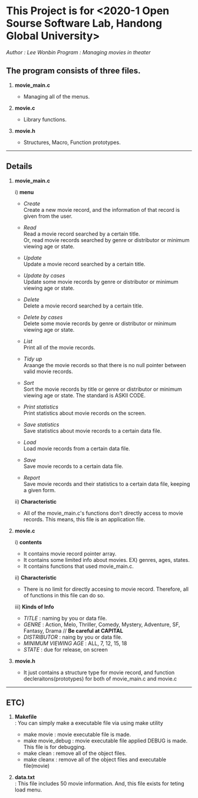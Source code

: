 This Project is for <2020-1 Open Sourse Software Lab, Handong Global University>
================================================================================

_Author : Lee Wonbin_
_Program : Managing movies in theater_


## The program consists of __three files.__

1. __movie_main.c__
	- Managing all of the menus. 

2. __movie.c__
	- Library functions.

3. __movie.h__
	- Structures, Macro, Function prototypes.

******

## Details 

1. __movie_main.c__   

   i) __menu__

   - _Create_   
	 Create a new movie record, and the information of that record is given from the user.
	
	-  _Read_   
	   Read a movie record searched by a certain title.   
	   Or, read movie records searched by genre or distributor or minimum viewing age or state.

	- _Update_   
	  Update a movie record searched by a certain title.

	- _Update by cases_   
	  Update some movie records by genre or distributor or minimum viewing age or state.

	- _Delete_   
	  Delete a movie record searched by a certain title.

	- _Delete by cases_   
	  Delete some movie records by genre or distributor or minimum viewing age or state.

	- _List_   
	  Print all of the movie records.

	- _Tidy up_   
	  Araange the movie records so that there is no null pointer between valid movie records.

	- _Sort_   
	  Sort the movie records by title or genre or distributor or minimum viewing age or state. The standard is ASKII CODE.

	- _Print statistics_   
	  Print statistics about movie records on the screen.

	- _Save statistics_   
	  Save statistics about movie records to a certain data file.

	- _Load_   
	  Load movie records from a certain data file.

	- _Save_   
	  Save movie records to a certain data file.

	- _Report_   
	  Save movie records and their statistics to a certain data file, keeping a given form.

   ii) __Characteristic__   
    - All of the movie_main.c's functions don't directly access to movie records. This means, this file is an application file. 


2. __movie.c__   
	
   i) __contents__   
   - It contains movie record pointer array.   
   - It contains some limited info about movies. EX) genres, ages, states.
   - It contains functions that used movie_main.c.   

   ii) __Characteristic__
   - There is no limit for directly accesing to movie record. Therefore, all of functions in this file can do so.

   iii) __Kinds of Info__
   	- _TITLE_ : naming by you or data file.   
	- _GENRE_ : Action, Melo, Thriller, Comedy, Mystery, Adventure, SF, Fantasy, Drama // __Be careful at CAPITAL__ 
	- _DISTRIBUTOR_ : naing by you or data file.
	- _MINIMUM VIEWING AGE_ : ALL, 7, 12, 15, 18
	- _STATE_ : due for release, on screen   


3. __movie.h__
 
   - It just contains a structure type for movie record, and function decleraitons(prototypes) for both of movie_main.c and movie.c

******

## ETC)
  
  1. __Makefile__   
     : You can simply make a executable file via using make utility

	   - make movie : movie executable file is made.
	   - make movie_debug : movie executable file applied DEBUG is made. This file is for debugging.
       - make clean : remove all of the object files.
	   - make cleanx : remove all of the object files and executable file(movie)

  2. __data.txt__   
     : This file includes 50 movie information. And, this file exists for teting load menu.




